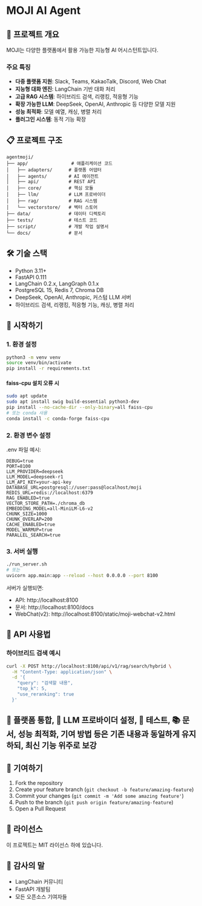 # MOJI AI Agent

## 🚀 프로젝트 개요

MOJI는 다양한 플랫폼에서 활용 가능한 지능형 AI 어시스턴트입니다.

### 주요 특징

- **다중 플랫폼 지원**: Slack, Teams, KakaoTalk, Discord, Web Chat
- **지능형 대화 엔진**: LangChain 기반 대화 처리
- **고급 RAG 시스템**: 하이브리드 검색, 리랭킹, 적응형 기능
- **확장 가능한 LLM**: DeepSeek, OpenAI, Anthropic 등 다양한 모델 지원
- **성능 최적화**: 모델 예열, 캐싱, 병렬 처리
- **플러그인 시스템**: 동적 기능 확장

## 📋 프로젝트 구조

```
agentmoji/
├── app/                # 애플리케이션 코드
│   ├── adapters/      # 플랫폼 어댑터
│   ├── agents/        # AI 에이전트
│   ├── api/           # REST API
│   ├── core/          # 핵심 모듈
│   ├── llm/           # LLM 프로바이더
│   ├── rag/           # RAG 시스템
│   └── vectorstore/   # 벡터 스토어
├── data/              # 데이터 디렉토리
├── tests/             # 테스트 코드
├── script/            # 개발 작업 설명서
└── docs/              # 문서
```

## 🛠 기술 스택

- Python 3.11+
- FastAPI 0.111
- LangChain 0.2.x, LangGraph 0.1.x
- PostgreSQL 15, Redis 7, Chroma DB
- DeepSeek, OpenAI, Anthropic, 커스텀 LLM 서버
- 하이브리드 검색, 리랭킹, 적응형 기능, 캐싱, 병렬 처리

## 🚀 시작하기

### 1. 환경 설정

```bash
python3 -m venv venv
source venv/bin/activate
pip install -r requirements.txt
```

#### faiss-cpu 설치 오류 시

```bash
sudo apt update
sudo apt install swig build-essential python3-dev
pip install --no-cache-dir --only-binary=all faiss-cpu
# 또는 conda 사용
conda install -c conda-forge faiss-cpu
```

### 2. 환경 변수 설정

.env 파일 예시:
```env
DEBUG=true
PORT=8100
LLM_PROVIDER=deepseek
LLM_MODEL=deepseek-r1
LLM_API_KEY=your-api-key
DATABASE_URL=postgresql://user:pass@localhost/moji
REDIS_URL=redis://localhost:6379
RAG_ENABLED=true
VECTOR_STORE_PATH=./chroma_db
EMBEDDING_MODEL=all-MiniLM-L6-v2
CHUNK_SIZE=1000
CHUNK_OVERLAP=200
CACHE_ENABLED=true
MODEL_WARMUP=true
PARALLEL_SEARCH=true
```

### 3. 서버 실행

```bash
./run_server.sh
# 또는
uvicorn app.main:app --reload --host 0.0.0.0 --port 8100
```

서버가 실행되면:
- API: http://localhost:8100
- 문서: http://localhost:8100/docs
- WebChat(v2): http://localhost:8100/static/moji-webchat-v2.html

## 📡 API 사용법

### 하이브리드 검색 예시

```bash
curl -X POST http://localhost:8100/api/v1/rag/search/hybrid \
  -H "Content-Type: application/json" \
  -d '{
    "query": "검색할 내용",
    "top_k": 5,
    "use_reranking": true
  }'
```

## 🔌 플랫폼 통합, 🤖 LLM 프로바이더 설정, 🧪 테스트, 📚 문서, 성능 최적화, 기여 방법 등은 기존 내용과 동일하게 유지하되, 최신 기능 위주로 보강

## 🤝 기여하기

1. Fork the repository
2. Create your feature branch (`git checkout -b feature/amazing-feature`)
3. Commit your changes (`git commit -m 'Add some amazing feature'`)
4. Push to the branch (`git push origin feature/amazing-feature`)
5. Open a Pull Request

## 📄 라이선스

이 프로젝트는 MIT 라이선스 하에 있습니다.

## 🙏 감사의 말

- LangChain 커뮤니티
- FastAPI 개발팀
- 모든 오픈소스 기여자들